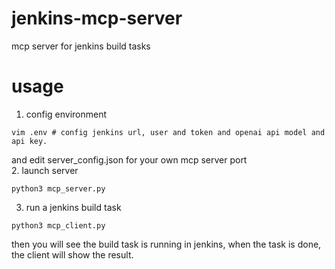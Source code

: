 # jenkins-mcp-server
mcp server for jenkins build tasks

# usage
1. config environment
```
vim .env # config jenkins url, user and token and openai api model and api key.
```
and edit server_config.json for your own mcp server port  
2. launch server
```
python3 mcp_server.py
```
3. run a jenkins build task
```
python3 mcp_client.py
```
then you will see the build task is running in jenkins, when the task is done, the client will show the result.
